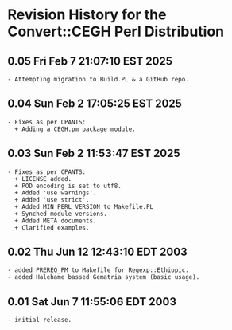 # Revision History for the Convert::CEGH Perl Distribution

## 0.05 Fri Feb  7 21:07:10 EST 2025
	- Attempting migration to Build.PL & a GitHub repo.

## 0.04 Sun Feb  2 17:05:25 EST 2025
	- Fixes as per CPANTS:
	  + Adding a CEGH.pm package module.

## 0.03 Sun Feb  2 11:53:47 EST 2025
	- Fixes as per CPANTS:
	  + LICENSE added.
	  + POD encoding is set to utf8.
	  + Added 'use warnings'.
	  + Added 'use strict'.
	  + Added MIN_PERL_VERSION to Makefile.PL
	  + Synched module versions.
	  + Added META documents.
	  + Clarified examples.

## 0.02 Thu Jun 12 12:43:10 EDT 2003
	- added PREREQ_PM to Makefile for Regexp::Ethiopic.
	- added Halehame bassed Gematria system (basic usage).

## 0.01 Sat Jun  7 11:55:06 EDT 2003
	- initial release.
